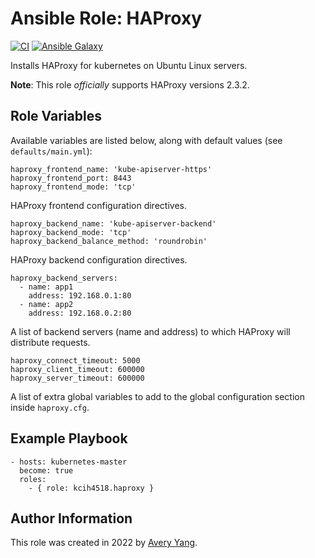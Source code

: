 # Ansible Role: HAProxy

[![CI](https://github.com/Oefenweb/ansible-haproxy/workflows/CI/badge.svg)](https://github.com/Oefenweb/ansible-haproxy/actions?query=workflow%3ACI)
[![Ansible Galaxy](http://img.shields.io/badge/ansible--galaxy-haproxy-blue.svg)](https://galaxy.ansible.com/Oefenweb/haproxy)

Installs HAProxy for kubernetes on Ubuntu Linux servers.

**Note**: This role _officially_ supports HAProxy versions 2.3.2.

## Role Variables

Available variables are listed below, along with default values (see `defaults/main.yml`):

    haproxy_frontend_name: 'kube-apiserver-https'
    haproxy_frontend_port: 8443
    haproxy_frontend_mode: 'tcp'

HAProxy frontend configuration directives.

    haproxy_backend_name: 'kube-apiserver-backend'
    haproxy_backend_mode: 'tcp'
    haproxy_backend_balance_method: 'roundrobin'

HAProxy backend configuration directives.

    haproxy_backend_servers:
      - name: app1
        address: 192.168.0.1:80
      - name: app2
        address: 192.168.0.2:80

A list of backend servers (name and address) to which HAProxy will distribute requests.

    haproxy_connect_timeout: 5000
    haproxy_client_timeout: 600000
    haproxy_server_timeout: 600000

A list of extra global variables to add to the global configuration section inside `haproxy.cfg`.

## Example Playbook

    - hosts: kubernetes-master
      become: true
      roles:
        - { role: kcih4518.haproxy }

## Author Information

This role was created in 2022 by [Avery Yang](https://www.linkedin.com/in/avery-yang-85b554144/).
